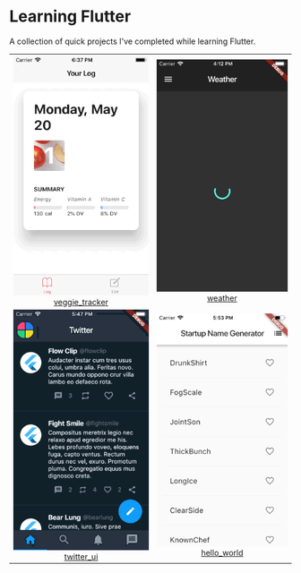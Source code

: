 # Learning Flutter

A collection of quick projects I've completed while learning Flutter.

<table>
    <tr>
        <td align=center><img src="veggie_tracker/screenshots/01.gif" /></br><a href="veggie_tracker">veggie_tracker<a></td>
        <td align=center><img src="weather/screenshots/01.gif" /></br><a href="weather">weather<a></td>
    </tr>
    <tr>
        <td align=center><img src="twitter_ui/screenshots/01.gif" /></br><a href="twitter_ui">twitter_ui<a></td>
        <td align=center><img src="hello_world/screenshots/01.gif" /></br><a href="hello_world">hello_world<a></td>
    </tr>
</table>